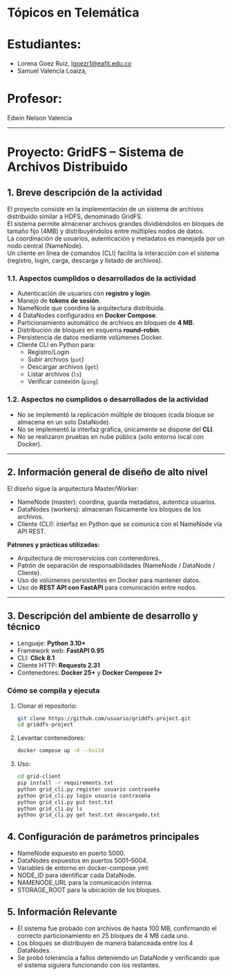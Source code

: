 # Tópicos en Telemática

# Estudiantes: 
- Lorena Goez Ruiz, lgoezr1@eafit.edu.co 
- Samuel Valencia Loaiza, 

# Profesor: 
Edwin Nelson Valencia  

---

# Proyecto: GridFS – Sistema de Archivos Distribuido

## 1. Breve descripción de la actividad

El proyecto consiste en la implementación de un sistema de archivos distribuido similar a HDFS, denominado GridFS.  
El sistema permite almacenar archivos grandes dividiéndolos en bloques de tamaño fijo (4MB) y distribuyéndolos entre múltiples nodos de datos.  
La coordinación de usuarios, autenticación y metadatos es manejada por un nodo central (NameNode).  
Un cliente en línea de comandos (CLI) facilita la interacción con el sistema (registro, login, carga, descarga y listado de archivos).

### 1.1. Aspectos cumplidos o desarrollados de la actividad

- Autenticación de usuarios con **registro y login**.  
- Manejo de **tokens de sesión**.  
- NameNode que coordina la arquitectura distribuida.  
- 4 DataNodes configurados en **Docker Compose**.  
- Particionamiento automático de archivos en bloques de **4 MB**.  
- Distribución de bloques en esquema **round-robin**.  
- Persistencia de datos mediante volúmenes Docker.  
- Cliente CLI en Python para:
  - Registro/Login  
  - Subir archivos (`put`)  
  - Descargar archivos (`get`)  
  - Listar archivos (`ls`)  
  - Verificar conexión (`ping`)  

### 1.2. Aspectos no cumplidos o desarrollados de la actividad

-  No se implementó la replicación múltiple de bloques (cada bloque se almacena en un solo DataNode).  
-  No se implementó la interfaz gráfica, únicamente se dispone del **CLI**.  
-  No se realizaron pruebas en nube pública (solo entorno local con Docker).  

---

## 2. Información general de diseño de alto nivel

El diseño sigue la arquitectura Master/Worker:  
- NameNode (master): coordina, guarda metadatos, autentica usuarios.  
- DataNodes (workers): almacenan físicamente los bloques de los archivos.  
- Cliente (CLI): interfaz en Python que se comunica con el NameNode vía API REST.  

**Patrones y prácticas utilizadas:**
- Arquitectura de microservicios con contenedores.  
- Patrón de separación de responsabilidades (NameNode / DataNode / Cliente).  
- Uso de volúmenes persistentes en Docker para mantener datos.  
- Uso de **REST API con FastAPI** para comunicación entre nodos.  

---

## 3. Descripción del ambiente de desarrollo y técnico

- Lenguaje: **Python 3.10+**  
- Framework web: **FastAPI 0.95**  
- CLI: **Click 8.1**  
- Cliente HTTP: **Requests 2.31**  
- Contenedores: **Docker 25+** y **Docker Compose 2+**

### Cómo se compila y ejecuta
1. Clonar el repositorio:
   ```bash
   git clone https://github.com/usuario/griddfs-project.git
   cd griddfs-project

2. Levantar contenedores:
   ```bash
   docker compose up -d --build

3. Uso:
   ```bash
   cd grid-client
   pip install -r requirements.txt
   python grid_cli.py register usuario contraseña
   python grid_cli.py login usuario contraseña
   python grid_cli.py put test.txt
   python grid_cli.py ls
   python grid_cli.py get test.txt descargado.txt

  ## 4. Configuración de parámetros principales
  - NameNode expuesto en puerto 5000.
  - DataNodes expuestos en puertos 5001–5004.
  - Variables de entorno en docker-compose.yml:
  - NODE_ID para identificar cada DataNode.
  - NAMENODE_URL para la comunicación interna.
  - STORAGE_ROOT para la ubicación de los bloques.

  ## 5. Información Relevante
  - El sistema fue probado con archivos de hasta 100 MB, confirmando el correcto particionamiento en 25 bloques de 4 MB cada uno.
  - Los bloques se distribuyen de manera balanceada entre los 4 DataNodes.
  - Se probó tolerancia a fallos deteniendo un DataNode y verificando que el sistema siguiera funcionando con los restantes.
